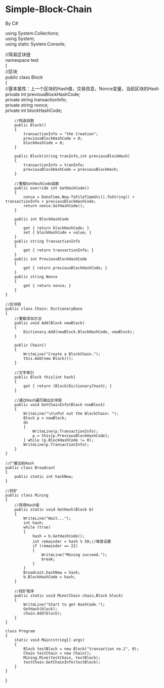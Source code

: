 # Simple-Block-Chain
By C#

using System.Collections;  
using System;  
using static System.Console;  
  
  
//简易区块链  
namespace test  
{     
    //区块  
    public class Block  
    {  
        //基本属性：上一个区块的Hash值，交易信息，Nonce变量，当前区块的Hash  
        private int previousBlockHashCode;  
        private string transactionInfo;  
        private string nonce;  
        private int blockHashCode;  
  
        //构造函数  
        public Block()  
        {  
            transactionInfo = "the Creation";  
            previousBlockHashCode = 0;  
            blockHashCode = 0;  
        }  
  
        public Block(string tranInfo,int previousBlockHash)  
        {  
            transactionInfo = tranInfo;  
            previousBlockHashCode = previousBlockHash;  
        }  
  
        //重载GetHashCode函数  
        public override int GetHashCode()  
        {  
            nonce = DateTime.Now.ToFileTimeUtc().ToString() + transactionInfo + previousBlockHashCode;  
            return nonce.GetHashCode();  
        }  
  
        public int BlockHashCode  
        {  
            get { return blockHashCode; }  
            set { blockHashCode = value; }  
        }  
        public string TransactionInfo  
        {  
            get { return transactionInfo; }  
        }  
        public int PreviousBlockHashCode  
        {  
            get { return previousBlockHashCode; }  
        }  
        public string Nonce  
        {  
            get { return nonce; }  
        }  
    }  
  
    //区块链  
    public class Chain: DictionaryBase  
    {  
        //重载添加方法  
        public void Add(Block newBlock)  
        {  
            Dictionary.Add(newBlock.BlockHashCode, newBlock);  
        }  
          
        public Chain()  
        {  
            WriteLine("Create a BlockChain.");  
            this.Add(new Block());  
        }  
  
        //文字索引  
        public Block this[int hash]  
        {  
            get { return (Block)Dictionary[hash]; }  
        }  
  
        //通过Hash遍历输出区块链  
        public void GetChainInfo(Block nowBlock)  
        {  
            WriteLine("\n\nPut out the BlockChain: ");  
            Block p = nowBlock;  
            do  
            {  
                WriteLine(p.TransactionInfo);  
                p = this[p.PreviousBlockHashCode];  
            } while (p.BlockHashCode != 0);  
            WriteLine(p.TransactionInfo);  
        }  
    }  
  
    //广播当前Hash  
    public class Broadcast  
    {  
        public static int hashNow;  
    }  
  
    //挖矿  
    public class Mining  
    {  
        //获得Hash值  
        public static void GetHash(Block b)  
        {  
            WriteLine("Wait...");  
            int hash;  
            while (true)  
            {  
                hash = b.GetHashCode();  
                int remainder = hash % 50;//难度设置  
                if (remainder == 22)  
                {  
                    WriteLine("Mining succeed.");  
                    break;  
                }   
            }  
            Broadcast.hashNow = hash;  
            b.BlockHashCode = hash;  
        }   
          
        //挖矿程序  
        public static void Mine(Chain chain,Block block)  
        {  
            WriteLine("Start to get HashCode.");  
            GetHash(block);  
            chain.Add(block);  
        }  
    }  
  
    class Program  
    {  
        static void Main(string[] args)  
        {  
            Block testBlock = new Block("transaction no.1", 0);  
            Chain testChain = new Chain();  
            Mining.Mine(testChain, testBlock);  
            testChain.GetChainInfo(testBlock);  
        }  
    }  
}
